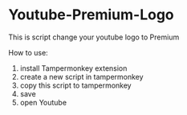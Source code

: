 # Youtube-Premium-Logo
This is script change your youtube logo to Premium 


How to use:
  1. install Tampermonkey extension
  2. create a new script in tampermonkey
  3. copy this script to tampermonkey
  4. save
  5. open Youtube
